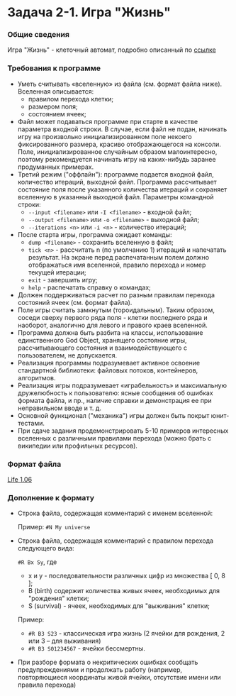 # Задача 2-1. Игра "Жизнь"

### Общие сведения
Игра "Жизнь" - клеточный автомат, подробно описанный по [ссылке](http://en.wikipedia.org/wiki/Conway's_Game_of_Life)

### Требования к программе
+ Уметь считывать «вселенную» из файла (см. формат файла ниже). Вселенная описывается: 
  + правилом перехода клетки; 
  + размером поля;
  + состоянием ячеек;
+ Файл может подаваться программе при старте в качестве параметра входной строки. В случае, если файл не подан, начинать игру на произвольно инициализированном поле некоего фиксированного размера, красиво отображающегося на консоли. Поле, инициализированное случайным образом малоинтересно, поэтому рекомендуется начинать игру на каких-нибудь заранее продуманных примерах.
+ Третий режим ("оффлайн"): программе подается входной файл, количество итераций, выходной файл. Программа рассчитывает состояние поля после указанного количества итераций и сохраняет вселенную в указанный выходной файл. Параметры командной строки:
  + `--input <filename>` или `-I <filename>` - входной файл;
  + `--output <filename>` или `-o <filename>` - выходной файл;
  + `--iterations <n>` или `-i <n>` - количество итераций;
+ После старта игры, программа ожидает команды:
  + `dump <filename>` - сохранить вселенную в файл;
  + `tick <n>` - рассчитать n (по умолчанию 1) итераций и напечатать результат. На экране перед распечатанным полем должно отображаться имя вселенной, правило перехода и номер текущей итерации;
  + `exit` - завершить игру;
  + `help` - распечатать справку о командах;
+ Должен поддерживаться расчет по разным правилам перехода состояний ячеек (см. формат файла).
+ Поле игры считать замкнутым (тороидальным). Таким образом, соседи сверху первого ряда поля - клетки последнего ряда и наоборот, аналогично для левого и правого краев вселенной.
+ Программа должна быть разбита на классы, использование единственного God Object, хранящего состояние игры, рассчитывающего состояния и взаимодействующего с пользователем, не допускается.
+ Реализация программы подразумевает активное освоение стандартной библиотеки: файловых потоков, контейнеров, алгоритмов.
+ Реализация игры подразумевает «играбельность» и максимальную дружелюбность к пользователю: ясные сообщения об ошибках формата файла, и пр., наличие справки и демонстрация ее при неправильном вводе и т. д.
+ Основной функционал ("механика") игры должен быть покрыт юнит-тестами.
+ При сдаче задания продемонстрировать 5-10 примеров интересных вселенных с различными правилами перехода (можно брать с википедии или профильных ресурсов).

### Формат файла
[Life 1.06](http://conwaylife.com/wiki/Life_1.06)

### Дополнение к формату
+ Строка файла, содержащая комментарий с именем вселенной:

  Пример: `#N My universe`
+ Строка файла, содержащая комментарий с правилом перехода следующего вида:

    `#R Bx Sy`, где 
  + x и y - последовательности различных цифр из множества [ 0, 8 ];
  + B (birth) содержит количества живых ячеек, необходимых для "рождения" клетки;
  + S (survival) - ячеек, необходимых для "выживания" клетки;
  
  Пример:
  + `#R B3 S23` - классическая игра жизнь (2 ячейки для рождения, 2 или 3 – для выживания)
  + `#R B3 S01234567` - ячейки бессмертны.

+ При разборе формата о некритических ошибках сообщать предупреждениями и продолжать работу (например, повторяющиеся координаты живой ячейки, отсутствие имени или правила перехода)